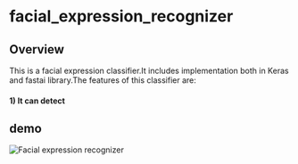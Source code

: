 # facial_expression_recognizer

## Overview
This is a facial expression classifier.It includes implementation both in Keras and fastai library.The features of this classifier are:
#### 1) It can detect 



## demo 
![Facial expression recognizer](demo/final.gif)
